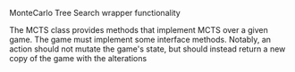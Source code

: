 MonteCarlo Tree Search wrapper functionality

The MCTS class provides methods that implement MCTS over a given game.
The game must implement some interface methods. Notably, an action should not mutate the game's state, but should instead return a new copy of the game with the alterations


